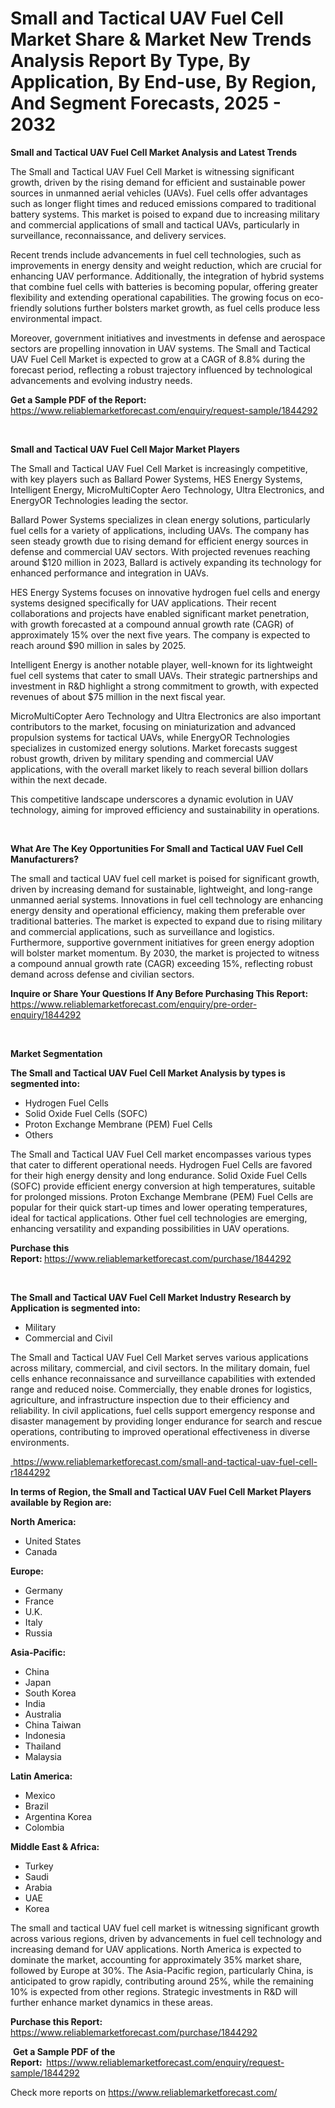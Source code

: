 <p><h1>Small and Tactical UAV Fuel Cell Market Share & Market New Trends Analysis Report By Type, By Application, By End-use, By Region, And Segment Forecasts, 2025 - 2032</h1></p><p><strong>Small and Tactical UAV Fuel Cell Market Analysis and Latest Trends</strong></p>
<p><p>The Small and Tactical UAV Fuel Cell Market is witnessing significant growth, driven by the rising demand for efficient and sustainable power sources in unmanned aerial vehicles (UAVs). Fuel cells offer advantages such as longer flight times and reduced emissions compared to traditional battery systems. This market is poised to expand due to increasing military and commercial applications of small and tactical UAVs, particularly in surveillance, reconnaissance, and delivery services.</p><p>Recent trends include advancements in fuel cell technologies, such as improvements in energy density and weight reduction, which are crucial for enhancing UAV performance. Additionally, the integration of hybrid systems that combine fuel cells with batteries is becoming popular, offering greater flexibility and extending operational capabilities. The growing focus on eco-friendly solutions further bolsters market growth, as fuel cells produce less environmental impact. </p><p>Moreover, government initiatives and investments in defense and aerospace sectors are propelling innovation in UAV systems. The Small and Tactical UAV Fuel Cell Market is expected to grow at a CAGR of 8.8% during the forecast period, reflecting a robust trajectory influenced by technological advancements and evolving industry needs.</p></p>
<p><strong>Get a Sample PDF of the Report:&nbsp;</strong> <a href="https://www.reliablemarketforecast.com/enquiry/request-sample/1844292?utm_campaign=1105&utm_medium=2&utm_source=Github&utm_content=ia&utm_term=14022025&utm_id=small-and-tactical-uav-fuel-cell">https://www.reliablemarketforecast.com/enquiry/request-sample/1844292</a></p>
<p>&nbsp;</p>
<p><strong>Small and Tactical UAV Fuel Cell Major Market Players</strong></p>
<p><p>The Small and Tactical UAV Fuel Cell Market is increasingly competitive, with key players such as Ballard Power Systems, HES Energy Systems, Intelligent Energy, MicroMultiCopter Aero Technology, Ultra Electronics, and EnergyOR Technologies leading the sector.</p><p>Ballard Power Systems specializes in clean energy solutions, particularly fuel cells for a variety of applications, including UAVs. The company has seen steady growth due to rising demand for efficient energy sources in defense and commercial UAV sectors. With projected revenues reaching around $120 million in 2023, Ballard is actively expanding its technology for enhanced performance and integration in UAVs.</p><p>HES Energy Systems focuses on innovative hydrogen fuel cells and energy systems designed specifically for UAV applications. Their recent collaborations and projects have enabled significant market penetration, with growth forecasted at a compound annual growth rate (CAGR) of approximately 15% over the next five years. The company is expected to reach around $90 million in sales by 2025.</p><p>Intelligent Energy is another notable player, well-known for its lightweight fuel cell systems that cater to small UAVs. Their strategic partnerships and investment in R&D highlight a strong commitment to growth, with expected revenues of about $75 million in the next fiscal year.</p><p>MicroMultiCopter Aero Technology and Ultra Electronics are also important contributors to the market, focusing on miniaturization and advanced propulsion systems for tactical UAVs, while EnergyOR Technologies specializes in customized energy solutions. Market forecasts suggest robust growth, driven by military spending and commercial UAV applications, with the overall market likely to reach several billion dollars within the next decade. </p><p>This competitive landscape underscores a dynamic evolution in UAV technology, aiming for improved efficiency and sustainability in operations.</p></p>
<p>&nbsp;</p>
<p><strong>What Are The Key Opportunities For Small and Tactical UAV Fuel Cell Manufacturers?</strong></p>
<p><p>The small and tactical UAV fuel cell market is poised for significant growth, driven by increasing demand for sustainable, lightweight, and long-range unmanned aerial systems. Innovations in fuel cell technology are enhancing energy density and operational efficiency, making them preferable over traditional batteries. The market is expected to expand due to rising military and commercial applications, such as surveillance and logistics. Furthermore, supportive government initiatives for green energy adoption will bolster market momentum. By 2030, the market is projected to witness a compound annual growth rate (CAGR) exceeding 15%, reflecting robust demand across defense and civilian sectors.</p></p>
<p><strong>Inquire or Share Your Questions If Any Before Purchasing This Report:</strong> <a href="https://www.reliablemarketforecast.com/enquiry/pre-order-enquiry/1844292?utm_campaign=1105&utm_medium=2&utm_source=Github&utm_content=ia&utm_term=14022025&utm_id=small-and-tactical-uav-fuel-cell">https://www.reliablemarketforecast.com/enquiry/pre-order-enquiry/1844292</a></p>
<p>&nbsp;</p>
<p><strong>Market Segmentation</strong></p>
<p><strong>The Small and Tactical UAV Fuel Cell Market Analysis by types is segmented into:</strong></p>
<p><ul><li>Hydrogen Fuel Cells</li><li>Solid Oxide Fuel Cells (SOFC)</li><li>Proton Exchange Membrane (PEM) Fuel Cells</li><li>Others</li></ul></p>
<p><p>The Small and Tactical UAV Fuel Cell market encompasses various types that cater to different operational needs. Hydrogen Fuel Cells are favored for their high energy density and long endurance. Solid Oxide Fuel Cells (SOFC) provide efficient energy conversion at high temperatures, suitable for prolonged missions. Proton Exchange Membrane (PEM) Fuel Cells are popular for their quick start-up times and lower operating temperatures, ideal for tactical applications. Other fuel cell technologies are emerging, enhancing versatility and expanding possibilities in UAV operations.</p></p>
<p><strong>Purchase this Report:&nbsp;</strong><a href="https://www.reliablemarketforecast.com/purchase/1844292?utm_campaign=1105&utm_medium=2&utm_source=Github&utm_content=ia&utm_term=14022025&utm_id=small-and-tactical-uav-fuel-cell">https://www.reliablemarketforecast.com/purchase/1844292</a></p>
<p>&nbsp;</p>
<p><strong>The Small and Tactical UAV Fuel Cell Market Industry Research by Application is segmented into:</strong></p>
<p><ul><li>Military</li><li>Commercial and Civil</li></ul></p>
<p><p>The Small and Tactical UAV Fuel Cell Market serves various applications across military, commercial, and civil sectors. In the military domain, fuel cells enhance reconnaissance and surveillance capabilities with extended range and reduced noise. Commercially, they enable drones for logistics, agriculture, and infrastructure inspection due to their efficiency and reliability. In civil applications, fuel cells support emergency response and disaster management by providing longer endurance for search and rescue operations, contributing to improved operational effectiveness in diverse environments.</p></p>
<p><a href="https://www.reliablemarketforecast.com/small-and-tactical-uav-fuel-cell-r1844292?utm_campaign=1105&utm_medium=2&utm_source=Github&utm_content=ia&utm_term=14022025&utm_id=small-and-tactical-uav-fuel-cell">&nbsp;https://www.reliablemarketforecast.com/small-and-tactical-uav-fuel-cell-r1844292</a></p>
<p><strong>In terms of Region, the Small and Tactical UAV Fuel Cell Market Players available by Region are:</strong></p>
<p>
    <p> <strong> North America: </strong>
        <ul>
            <li>United States</li>
            <li>Canada</li>
        </ul>
        </p> 
    <p> <strong> Europe: </strong>
        <ul>
            <li>Germany</li>
            <li>France</li>
            <li>U.K.</li>
            <li>Italy</li>
            <li>Russia</li>
        </ul>
        </p> 
    <p> <strong> Asia-Pacific: </strong>
        <ul>
            <li>China</li>
            <li>Japan</li>
            <li>South Korea</li>
            <li>India</li>
            <li>Australia</li>
            <li>China Taiwan</li>
            <li>Indonesia</li>
            <li>Thailand</li>
            <li>Malaysia</li>
        </ul>
        </p> 
    <p> <strong> Latin America: </strong>
        <ul>
            <li>Mexico</li>
            <li>Brazil</li>
            <li>Argentina Korea</li>
            <li>Colombia</li>
        </ul>
        </p> 
    <p> <strong> Middle East & Africa: </strong>
        <ul>
            <li>Turkey</li>
            <li>Saudi</li>
            <li>Arabia</li>
            <li>UAE</li>
            <li>Korea</li>
        </ul>
    </p>
    </p>
<p><p>The small and tactical UAV fuel cell market is witnessing significant growth across various regions, driven by advancements in fuel cell technology and increasing demand for UAV applications. North America is expected to dominate the market, accounting for approximately 35% market share, followed by Europe at 30%. The Asia-Pacific region, particularly China, is anticipated to grow rapidly, contributing around 25%, while the remaining 10% is expected from other regions. Strategic investments in R&D will further enhance market dynamics in these areas.</p></p>
<p><strong>Purchase this Report: </strong><a href="https://www.reliablemarketforecast.com/purchase/1844292?utm_campaign=1105&utm_medium=2&utm_source=Github&utm_content=ia&utm_term=14022025&utm_id=small-and-tactical-uav-fuel-cell">https://www.reliablemarketforecast.com/purchase/1844292</a></p>
<p>&nbsp;<strong>Get a Sample PDF of the Report:&nbsp;&nbsp;</strong><a href="https://www.reliablemarketforecast.com/enquiry/request-sample/1844292?utm_campaign=1105&utm_medium=2&utm_source=Github&utm_content=ia&utm_term=14022025&utm_id=small-and-tactical-uav-fuel-cell">https://www.reliablemarketforecast.com/enquiry/request-sample/1844292</a></p>
<p><strong></strong></p>
<p>Check more reports on <a href="https://www.reliablemarketforecast.com/?utm_campaign=1105&utm_medium=2&utm_source=Github&utm_content=ia&utm_term=14022025&utm_id=small-and-tactical-uav-fuel-cell">https://www.reliablemarketforecast.com/</a></p>